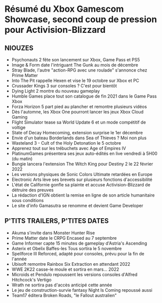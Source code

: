 # Résumé du Xbox Gamescom Showcase, second coup de pression pour Activision-Blizzard

## NIOUZES

- Psychonauts 2 fête son lancement sur Xbox, Game Pass et PS5
- Image & Form date l'intriguant The Gunk au mois de décembre
- Stray Blade, l'autre "action-RPG avec une roulade" s'annonce chez Prime Matter
- Into The Pit rappelle Hexen et vise le 19 octobre sur Xbox et PC
- Crussader Kings 3 sur consoles ? C'est pour bientôt
- Dying Light 2 montre du nouveau gameplay
- Humble Games place tout son catalogue de fin 2021 dans le Game Pass Xbox
- Forza Horizon 5 part pied au plancher et remontre plusieurs vidéos
- Dès l'automne, les Xbox One pourront lancer les jeux Xbox Cloud Gaming
- Flight Simulator tease sa World Update 6 et un mode compétitif de voltige
- State of Decay Homecoming, extension surprise le 1er décembre
- Envie d'un bateau Borderlands dans Sea of Thieves ? Moi non plus
- Wasteland 3 - Cult of the Holy Detonation le 5 octobre
- Apprenez tout sur les trébuchets avec Age of Empires IV
- PlatinumGames présentera ses jeux auto-édités en live vendredi à 5H00 (du matin)
- Bungie lancera l'extension The Witch King pour Destiny 2 le 22 février 2022
- Les versions physiques de Sonic Colors Ultimate retardées en Europe
- Electronic Arts lève ses brevets sur plusieurs fonctions d'accessibilité
- L'état de Californie gonfle sa plainte et accuse Activision-Blizzard de détruire des preuves
- La rédaction d'IGN obtient la remise en ligne de son article humanitaire sous conditions
- Le site d'info Gamasutra se renomme et devient Game Developer

## P'TITS TRAILERS, P'TITES DATES

- Akuma s'invite dans Monster Hunter Rise
- Prime Matter date le CRPG Encased au 7 septembre
- Game Informer capte 15 minutes de gameplay d'Astria's Ascending
- Asterix et Obelix Baffes-les Tous sortira le 5 novembre
- Spellforce III Reforced, adapté pour consoles, prévu pour la fin de l'année
- Ubisoft remontre Rainbox Six Extraction en attendant 2022
- WWE 2K22 casse-le moule et sortira en mars... 2022
- Microids et Pendulo repoussent les versions consoles d'Alfred Hitchcock's Vertigo
- Wrath ne sortira pas d'accès anticipé cette année
- Le jeu de construction-survie fantasy Night Is Coming repoussé aussi
- Team17 éditera Broken Roads, "le Fallout australien"
